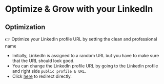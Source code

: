 # Optimize & Grow with your LinkedIn

## Optimization

👉 Optimize your LinkedIn profile URL by setting the clean and professional name

- Initially, LinkedIn is assigned to a random URL but you have to make sure that the URL should look good.
- You can change the LinkedIn profile URL by going to the LinkedIn profile and right side `public profile & URL`.
- Click [here](https://www.linkedin.com/public-profile/settings) to redirect directly.
